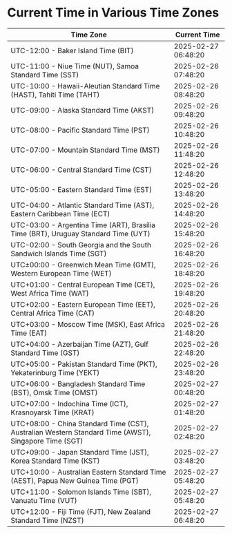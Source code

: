 # Current Time in Various Time Zones

| Time Zone | Current Time |
|-----------|--------------|
| UTC-12:00 - Baker Island Time (BIT) | 2025-02-27 06:48:20 |
| UTC-11:00 - Niue Time (NUT), Samoa Standard Time (SST) | 2025-02-26 07:48:20 |
| UTC-10:00 - Hawaii-Aleutian Standard Time (HAST), Tahiti Time (TAHT) | 2025-02-26 08:48:20 |
| UTC-09:00 - Alaska Standard Time (AKST) | 2025-02-26 09:48:20 |
| UTC-08:00 - Pacific Standard Time (PST) | 2025-02-26 10:48:20 |
| UTC-07:00 - Mountain Standard Time (MST) | 2025-02-26 11:48:20 |
| UTC-06:00 - Central Standard Time (CST) | 2025-02-26 12:48:20 |
| UTC-05:00 - Eastern Standard Time (EST) | 2025-02-26 13:48:20 |
| UTC-04:00 - Atlantic Standard Time (AST), Eastern Caribbean Time (ECT) | 2025-02-26 14:48:20 |
| UTC-03:00 - Argentina Time (ART), Brasília Time (BRT), Uruguay Standard Time (UYT) | 2025-02-26 15:48:20 |
| UTC-02:00 - South Georgia and the South Sandwich Islands Time (SGT) | 2025-02-26 16:48:20 |
| UTC±00:00 - Greenwich Mean Time (GMT), Western European Time (WET) | 2025-02-26 18:48:20 |
| UTC+01:00 - Central European Time (CET), West Africa Time (WAT) | 2025-02-26 19:48:20 |
| UTC+02:00 - Eastern European Time (EET), Central Africa Time (CAT) | 2025-02-26 20:48:20 |
| UTC+03:00 - Moscow Time (MSK), East Africa Time (EAT) | 2025-02-26 21:48:20 |
| UTC+04:00 - Azerbaijan Time (AZT), Gulf Standard Time (GST) | 2025-02-26 22:48:20 |
| UTC+05:00 - Pakistan Standard Time (PKT), Yekaterinburg Time (YEKT) | 2025-02-26 23:48:20 |
| UTC+06:00 - Bangladesh Standard Time (BST), Omsk Time (OMST) | 2025-02-27 00:48:20 |
| UTC+07:00 - Indochina Time (ICT), Krasnoyarsk Time (KRAT) | 2025-02-27 01:48:20 |
| UTC+08:00 - China Standard Time (CST), Australian Western Standard Time (AWST), Singapore Time (SGT) | 2025-02-27 02:48:20 |
| UTC+09:00 - Japan Standard Time (JST), Korea Standard Time (KST) | 2025-02-27 03:48:20 |
| UTC+10:00 - Australian Eastern Standard Time (AEST), Papua New Guinea Time (PGT) | 2025-02-27 05:48:20 |
| UTC+11:00 - Solomon Islands Time (SBT), Vanuatu Time (VUT) | 2025-02-27 05:48:20 |
| UTC+12:00 - Fiji Time (FJT), New Zealand Standard Time (NZST) | 2025-02-27 06:48:20 |
